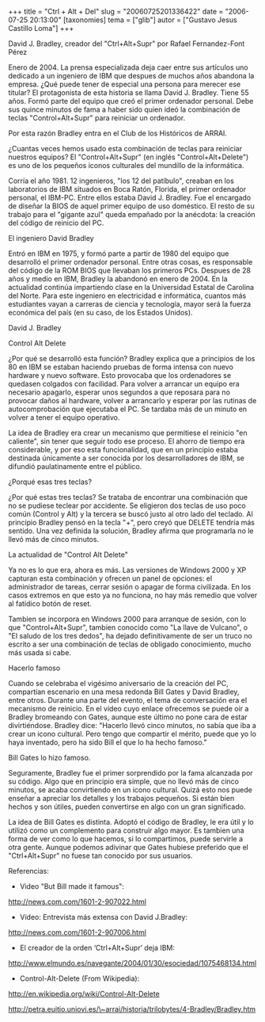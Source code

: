 +++
title = "Ctrl + Alt + Del"
slug = "20060725201336422"
date = "2006-07-25 20:13:00"
[taxonomies]
tema = ["glib"]
autor = ["Gustavo Jesus Castillo Loma"]
+++

David J. Bradley, creador del "Ctrl+Alt+Supr" por Rafael Fernandez-Font
Pérez

Enero de 2004. La prensa especializada deja caer entre sus artículos uno
dedicado a un ingeniero de IBM que despues de muchos años abandona la
empresa. ¿Qué puede tener de especial una persona para merecer ese
titular? El protagonista de esta historia se llama David J. Bradley.
Tiene 55 años. Formó parte del equipo que creó el primer ordenador
personal. Debe sus quince minutos de fama a haber sido quien ideó la
combinación de teclas "Control+Alt+Supr" para reiniciar un ordenador.

Por esta razón Bradley entra en el Club de los Históricos de ARRAI.

<!-- more -->
¿Cuantas veces hemos usado esta combinación de teclas para reiniciar
nuestros equipos? El "Control+Alt+Supr" (en inglés "Control+Alt+Delete")
es uno de los pequeños iconos culturales del mundillo de la informática.

Corría el año 1981. 12 ingenieros, "los 12 del patíbulo", creaban en los
laboratorios de IBM situados en Boca Ratón, Florida, el primer ordenador
personal, el IBM-PC. Entre ellos estaba David J. Bradley. Fue el
encargado de diseñar la BIOS de aquel primer equipo de uso doméstico. El
resto de su trabajo para el "gigante azul" queda empañado por la
anécdota: la creación del código de reinicio del PC.

El ingeniero David Bradley

Entró en IBM en 1975, y formó parte a partir de 1980 del equipo que
desarrolló el primer ordenador personal. Entre otras cosas, es
responsable del código de la ROM BIOS que llevaban los primeros PCs.
Despues de 28 años y medio en IBM, Bradley la abandonó en enero de 2004.
En la actualidad continúa impartiendo clase en la Universidad Estatal de
Carolina del Norte. Para este ingeniero en electricidad e informática,
cuantos más estudiantes vayan a carreras de ciencia y tecnología, mayor
será la fuerza económica del país (en su caso, de los Estados Unidos).

David J. Bradley

Control Alt Delete

¿Por qué se desarrolló esta función? Bradley explica que a principios de
los 80 en IBM se estaban haciendo pruebas de forma intensa con nuevo
hardware y nuevo software. Esto provocaba que los ordenadores se
quedasen colgados con facilidad. Para volver a arrancar un equipo era
necesario apagarlo, esperar unos segundos a que reposara para no
provocar daños al hardware, volver a arrancarlo y esperar por las
rutinas de autocomprobación que ejecutaba el PC. Se tardaba más de un
minuto en volver a tener el equipo operativo.

La idea de Bradley era crear un mecanismo que permitiese el reinicio "en
caliente", sin tener que seguir todo ese proceso. El ahorro de tiempo
era considerable, y por eso esta funcionalidad, que en un principio
estaba destinada únicamente a ser conocida por los desarrolladores de
IBM, se difundió paulatinamente entre el público.

¿Porqué esas tres teclas?

¿Por qué estas tres teclas? Se trataba de encontrar una combinación que
no se pudiese teclear por accidente. Se eligieron dos teclas de uso poco
común (Control y Alt) y la tercera se buscó justo al otro lado del
teclado. Al principio Bradley pensó en la tecla "+", pero creyó que
DELETE tendría más sentido. Una vez definida la solución, Bradley afirma
que programarla no le llevó más de cinco minutos.

La actualidad de "Control Alt Delete"

Ya no es lo que era, ahora es más. Las versiones de Windows 2000 y XP
capturan esta combinación y ofrecen un panel de opciones: el
administrador de tareas, cerrar sesión o apagar de forma civilizada. En
los casos extremos en que esto ya no funciona, no hay más remedio que
volver al fatídico botón de reset.

Tambien se incorpora en Windows 2000 para arranque de sesión, con lo que
"Control+Alt+Supr", tambien conocido como "La llave de Vulcano", o "El
saludo de los tres dedos", ha dejado definitivamente de ser un truco no
escrito a ser una combinación de teclas de obligado conocimiento, mucho
más usada si cabe.

Hacerlo famoso

Cuando se celebraba el vigésimo aniversario de la creación del PC,
compartían escenario en una mesa redonda Bill Gates y David Bradley,
entre otros. Durante una parte del evento, el tema de conversación era
el mecanismo de reinicio. En el vídeo cuyo enlace ofrecemos se puede oir
a Bradley bromeando con Gates, aunque este último no pone cara de estar
divirtiéndose. Bradley dice: "Hacerlo llevó cinco minutos, no sabía que
iba a crear un icono cultural. Pero tengo que compartir el mérito, puede
que yo lo haya inventado, pero ha sido Bill el que lo ha hecho famoso."

Bill Gates lo hizo famoso.

Seguramente, Bradley fue el primer sorprendido por la fama alcanzada por
su código. Algo que en principio era simple, que no llevó más de cinco
minutos, se acaba convirtiendo en un icono cultural. Quizá esto nos
puede enseñar a apreciar los detalles y los trabajos pequeños. Si están
bien hechos y son útiles, pueden convertirse en algo con un gran
significado.

La idea de Bill Gates es distinta. Adoptó el código de Bradley, le era
útil y lo utilizó como un complemento para construir algo mayor. Es
tambien una forma de ver como lo que hacemos, si lo compartimos, puede
servirle a otra gente. Aunque podemos adivinar que Gates hubiese
preferido que el "Ctrl+Alt+Supr" no fuese tan conocido por sus usuarios.

Referencias:

-   Video "But Bill made it famous":

<a href="http://news.com.com/1601-2-907022.html">http://news.com.com/1601-2-907022.html</a>

-   Vídeo: Entrevista más extensa con David J.Bradley:

<a href="http://news.com.com/1601-2-907006.html">http://news.com.com/1601-2-907006.html</a>

-   El creador de la orden ‘Ctrl+Alt+Supr’ deja IBM:

<a href="http://www.elmundo.es/navegante/2004/01/30/esociedad/1075468134.html">http://www.elmundo.es/navegante/2004/01/30/esociedad/1075468134.html</a>

-   Control-Alt-Delete (From Wikipedia):

<a href="http://en.wikipedia.org/wiki/Control-Alt-Delete">http://en.wikipedia.org/wiki/Control-Alt-Delete</a>

<a href="http://petra.euitio.uniovi.es/~arrai/historia/trilobytes/4-Bradley/Bradley.htm">http://petra.euitio.uniovi.es/\~arrai/historia/trilobytes/4-Bradley/Bradley.htm</a>

